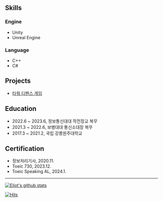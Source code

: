 ## Skills 

### Engine
- Unity
- Unreal Engine

### Language 
- C++
- C#

## Projects

- [타워 디펜스 게임](https://github.com/eliotjang/tower-defense-game)

## Education
- 2022.6 ~ 2023.6, 정보통신대대 작전장교 복무
- 2021.3 ~ 2022.6, 보병대대 통신소대장 복무
- 2017.3 ~ 2021.2, 국립 강릉원주대학교

## Certification
- 정보처리기사, 2020.11.
- Toeic 730, 2023.12.
- Toeic Speaking AL, 2024.1.
- - -

[![Eliot's github stats](https://github-readme-stats.vercel.app/api?username=eliotjang)](https://github.com/anuraghazra/github-readme-stats)

[![Hits](https://hits.seeyoufarm.com/api/count/incr/badge.svg?url=https%3A%2F%2Fgithub.com%2Feliotjang)](https://hits.seeyoufarm.com)
